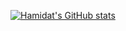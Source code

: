 [![Hamidat's GitHub stats](https://github-readme-stats.vercel.app/api?username=hamidatb)](https://github.com/hamidatb/github-readme-stats)
